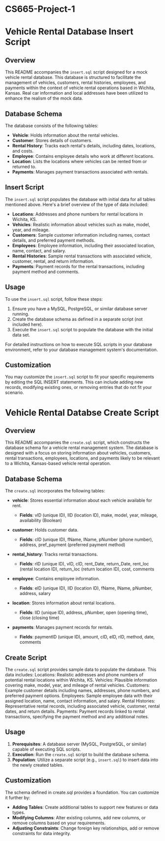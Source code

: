 # CS665-Project-1

# Vehicle Rental Database Insert Script

## Overview
This README accompanies the `insert.sql` script designed for a mock vehicle rental database. This database is structured to facilitate the management of vehicles, customers, rental histories, employees, and payments within the context of vehicle rental operations based in Wichita, Kansas. Real car information and local addresses have been utilized to enhance the realism of the mock data.

## Database Schema
The database consists of the following tables:
- **Vehicle**: Holds information about the rental vehicles.
- **Customer**: Stores details of customers.
- **Rental History**: Tracks each rental's details, including dates, locations, and costs.
- **Employee**: Contains employee details who work at different locations.
- **Location**: Lists the locations where vehicles can be rented from or returned to.
- **Payments**: Manages payment transactions associated with rentals.

## Insert Script
The `insert.sql` script populates the database with initial data for all tables mentioned above. Here's a brief overview of the type of data included:
- **Locations**: Addresses and phone numbers for rental locations in Wichita, KS.
- **Vehicles**: Realistic information about vehicles such as make, model, year, and mileage.
- **Customers**: Sample customer information including names, contact details, and preferred payment methods.
- **Employees**: Employee information, including their associated location, name, contact, and salary.
- **Rental Histories**: Sample rental transactions with associated vehicle, customer, rental, and return information.
- **Payments**: Payment records for the rental transactions, including payment method and comments.

## Usage
To use the `insert.sql` script, follow these steps:
1. Ensure you have a MySQL, PostgreSQL, or similar database server running.
2. Create the database schema as defined in a separate script (not included here).
3. Execute the `insert.sql` script to populate the database with the initial data set.

For detailed instructions on how to execute SQL scripts in your database environment, refer to your database management system's documentation.

## Customization
You may customize the `insert.sql` script to fit your specific requirements by editing the SQL INSERT statements. This can include adding new records, modifying existing ones, or removing entries that do not fit your scenario.

# Vehicle Rental Databse Create Script

## Overview
This README accompanies the `create.sql` script, which constructs the database schema for a vehicle rental management system. The database is designed with a focus on storing information about vehicles, customers, rental transactions, employees, locations, and payments likely to be relevant to a Wichita, Kansas-based vehicle rental operation.

## Database Schema
The `create.sql` incorporates the following tables:

- **vehicle**: Stores essential information about each vehicle available for rent.
  - **Fields**: vID (unique ID), lID (location ID), make, model, year, mileage, availability (Boolean)

- **customer**:  Holds customer data.
  - **Fields**: cID (unique ID), fName, lName, pNumber (phone number), address, pref_payment (preferred payment method)

- **rental_history**:  Tracks rental transactions.
  - **Fields**: rID (unique ID), vID, cID, rent_Date, return_Date, rent_loc (rental location ID), return_loc (return location ID), cost, comments

- **employee**: Contains employee information.
  - **Fields**: eID (unique ID), lID (location ID), fName, lName, pNumber, address, salary

- **location**: Stores information about rental locations.
  - **Fields**: lID (unique ID), address, pNumber, open (opening time), close (closing time)

- **payments**: Manages payment records for rentals.
  - **Fields**: paymentID (unique ID), amount, cID, eID, rID, method, date, comments

## Create Script
The `create.sql` script provides sample data to populate the database. This data includes:
Locations: Realistic addresses and phone numbers of potential rental locations within Wichita, KS.
Vehicles: Plausible information covering make, model, year, and mileage of rental vehicles.
Customers: Example customer details including names, addresses, phone numbers, and preferred payment options.
Employees: Sample employee data with their assigned location, name, contact information, and salary.
Rental Histories: Representative rental records, including associated vehicle, customer, rental dates, and return details.
Payments: Payment records linked to rental transactions, specifying the payment method and any additional notes.

## Usage
1. **Prerequisites**: A database server (MySQL, PostgreSQL, or similar) capable of executing SQL scripts.
2. **Execution**: Run the `create.sql` script to build the database schema.
3. **Population**: Utilize a separate script (e.g., `insert.sql`) to insert data into the newly created tables.

## Customization
The schema defined in create.sql provides a foundation. You can customize it further by:
- **Adding Tables**: Create additional tables to support new features or data types.
- **Modifying Columns**: Alter existing columns, add new columns, or remove columns based on your requirements.
- **Adjusting Constraints**: Change foreign key relationships, add or remove constraints for data integrity.
